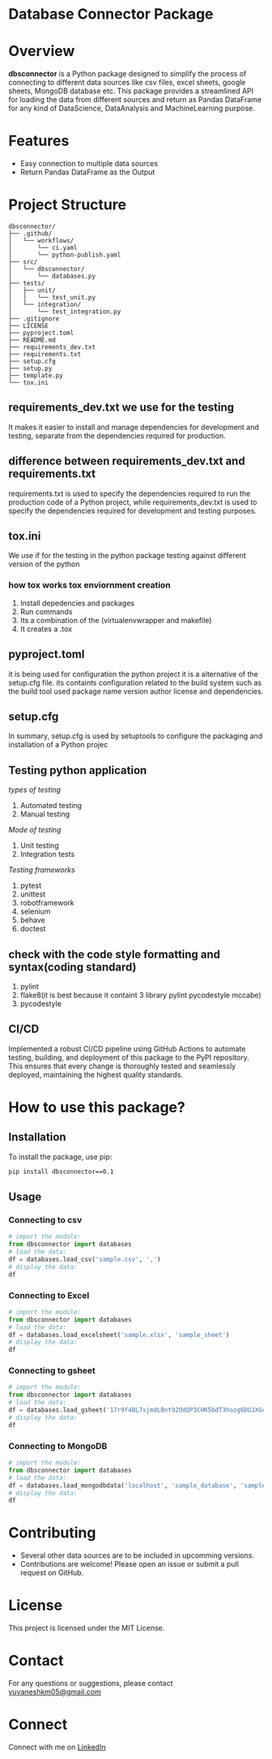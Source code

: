 # Database Connector Package

# Overview
**dbsconnector** is a Python package designed to simplify the process of connecting to different data sources like csv files, excel sheets, google sheets, MongoDB database etc. This package provides a streamlined API for loading the data from different sources and return as Pandas DataFrame for any kind of DataScience, DataAnalysis and MachineLearning purpose.

# Features
* Easy connection to multiple data sources
* Return Pandas DataFrame as the Output

# Project Structure
```plaintext
dbsconnector/
├── .github/
│   └── workflows/
│       └── ci.yaml
│       └── python-publish.yaml
├── src/
│   └── dbsconnector/
│       └── databases.py
├── tests/
│   ├── unit/
│   │   └── test_unit.py
│   └── integration/
│       └── test_integration.py
├── .gitignore
├── LICENSE
├── pyproject.toml
├── README.md
├── requirements_dev.txt
├── requirements.txt
├── setup.cfg
├── setup.py
├── template.py
└── tox.ini
```

## requirements_dev.txt we use for the testing
It makes it easier to install and manage dependencies for development and testing, separate from the dependencies required for production.

## difference between requirements_dev.txt and requirements.txt
requirements.txt is used to specify the dependencies required to run the production code of a Python project, while requirements_dev.txt is used to specify the dependencies required for development and testing purposes.

## tox.ini
We use if for the testing in the python package testing against different version of the python 

### how tox works tox enviornment creation
1. Install depedencies and packages 
2. Run commands
3. Its a combination of the (virtualenvwrapper and makefile)
4. It creates a .tox

## pyproject.toml
it is being used for configuration the python project it is a alternative of the setup.cfg file. its containts configuration related to the build system
such as the build tool used package name version author license and dependencies.

## setup.cfg
In summary, setup.cfg is used by setuptools to configure the packaging and installation of a Python projec

## Testing python application
*types of testing*
1. Automated testing 
2. Manual testing

*Mode of testing*
1. Unit testing
2. Integration tests

*Testing frameworks*
1. pytest
2. unittest
3. robotframework
4. selenium
5. behave
6. doctest

## check with the code style formatting and syntax(coding standard)
1. pylint
2. flake8(it is best because it containt 3 library pylint pycodestyle mccabe)
3. pycodestyle

## CI/CD
 Implemented a robust CI/CD pipeline using GitHub Actions to automate testing, building, and deployment of this package to the PyPI repository. This ensures that every change is thoroughly tested and seamlessly deployed, maintaining the highest quality standards.

# How to use this package?

## Installation
To install the package, use pip:
```bash
pip install dbsconnector==0.1
```

## Usage

### Connecting to csv
```py
# import the module:
from dbsconnector import databases
# load the data:
df = databases.load_csv('sample.csv', ',')
# display the data:
df
```

### Connecting to Excel
```py
# import the module:
from dbsconnector import databases
# load the data:
df = databases.load_excelsheet('sample.xlsx', 'sample_sheet')
# display the data:
df
```

### Connecting to gsheet
```py
# import the module:
from dbsconnector import databases
# load the data:
df = databases.load_gsheet('17r9f4BL7sjmdLBnt92OdQP3CHK5bdT3hozg6DUJXGqU', 'sample_sheet')
# display the data:
df
```

### Connecting to MongoDB
```py
# import the module:
from dbsconnector import databases
# load the data:
df = databases.load_mongodbdata('localhost', 'sample_database', 'sample_collection')
# display the data:
df
```

# Contributing
* Several other data sources are to be included in upcomming versions.
* Contributions are welcome! Please open an issue or submit a pull request on GitHub.

# License
This project is licensed under the MIT License.

# Contact
For any questions or suggestions, please contact [yuvaneshkm05@gmail.com](yuvaneshkm05@gmail.com)

# Connect
Connect with me on [LinkedIn](https://www.linkedin.com/in/yuvaneshkm)
